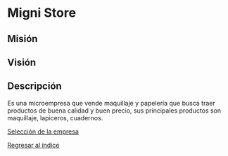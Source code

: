 # Migni Store
## Misión 

## Visión 

## Descripción
Es una microempresa que vende maquillaje y papelería que busca traer productos de buena calidad y buen precio, sus principales productos son maquillaje, lapiceros, cuadernos.

[Selección de la empresa](SeleccionEmpresa.md)

[Regresar al índice](../README.md)

